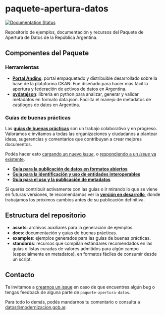 # paquete-apertura-datos

[![Documentation Status](http://readthedocs.org/projects/paquete-apertura-datos/badge/?version=stable)](http://paquete-apertura-datos.readthedocs.org/es/stable/?badge=stable)

Repositorio de ejemplos, documentación y recursos del Paquete de Apertura de Datos de la República Argentina.

## Componentes del Paquete

### Herramientas

* **[Portal Andino](https://github.com/datosgobar/portal-andino)**: portal empaquetado y distribuible desarrollado sobre la base de la plataforma CKAN. Fue diseñado para hacer más fácil la apertura y federación de activos de datos en Argentina.
* **[pydatajson](https://github.com/datosgobar/pydatajson)**: librería en python para analizar, generar y validar metadatos en formato data.json. Facilita el manejo de metadatos de catálogos de datos en Argentina.

### Guías de buenas prácticas

Las **[guías de buenas prácticas](http://paquete-apertura-datos.readthedocs.io/es/stable)** son un trabajo colaborativo y en progreso. Valoramos e invitamos a todas las organizaciones y ciudadanos a plantear ideas, sugerencias y comentarios que contribuyan a crear mejores documentos.

Podés hacer esto [cargando un nuevo _issue_](https://github.com/datosgobar/paquete-apertura-datos/issues/new), o [respondiendo a un _issue_ ya existente](https://github.com/datosgobar/paquete-apertura-datos/issues).

* **[Guía para la publicación de datos en formatos abiertos](http://paquete-apertura-datos.readthedocs.io/es/stable/guia_abiertos.html)**
* **[Guia para la identificación y uso de entidades interoperables](http://paquete-apertura-datos.readthedocs.io/es/stable/guia_interoperables.html)**
* **[Guía para el uso y la publicación de metadatos](http://paquete-apertura-datos.readthedocs.io/es/stable/guia_metadatos.html)**

Si querés contribuir activamente con las guías o ir mirando lo que se viene en futuras versiones, te recomendamos ver la **[versión en desarrollo](http://paquete-apertura-datos.readthedocs.io/es/latest)**, donde trabajamos los próximos cambios antes de su publicación definitiva.

## Estructura del repositorio

* **assets**: archivos auxiliares para la generación de ejemplos.
* **docs**: documentación y guías de buenas prácticas.
* **examples**: ejemplos generados para las guías de buenas prácticas.
* **standards**: recursos que compilan estándares recomendados en las guías o listas curadas de valores admitidos para algún campo (especialmente en metadatos), en formatos fáciles de consumir desde un script.

## Contacto

Te invitamos a [crearnos un issue](https://github.com/datosgobar/paquete-apertura-datos/issues/new) en caso de que encuentres algún bug o tengas feedback de alguna parte de `paquete-apertura-datos`.

Para todo lo demás, podés mandarnos tu comentario o consulta a [datos@modernizacion.gob.ar](mailto:datos@modernizacion.gob.ar).


